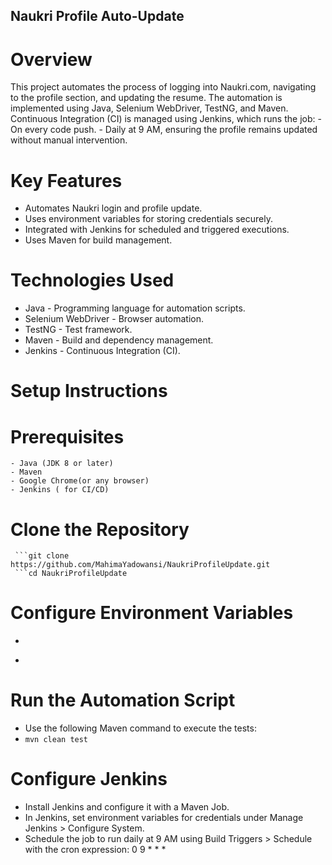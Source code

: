 ## Naukri Profile Auto-Update
# Overview
  This project automates the process of logging into Naukri.com, navigating to the profile section, and updating the resume. The automation is implemented using Java, Selenium WebDriver, TestNG, and Maven. Continuous Integration (CI) is managed using Jenkins, which runs the job:
     - On every code push.
     - Daily at 9 AM, ensuring the profile remains updated without manual intervention.
# Key Features
  - Automates Naukri login and profile update.
  - Uses environment variables for storing credentials securely.
  - Integrated with Jenkins for scheduled and triggered executions.
  - Uses Maven for build management.
# Technologies Used
 - Java - Programming language for automation scripts.
 - Selenium WebDriver - Browser automation.
 - TestNG - Test framework.
 - Maven - Build and dependency management.
 - Jenkins - Continuous Integration (CI).
# Setup Instructions
  # Prerequisites
    - Java (JDK 8 or later)
    - Maven
    - Google Chrome(or any browser)
    - Jenkins ( for CI/CD)
  # Clone the Repository
     ```git clone https://github.com/MahimaYadowansi/NaukriProfileUpdate.git
     ```cd NaukriProfileUpdate 
# Configure Environment Variables
 -  ```set NAUKRI_USERNAME=your_email@example.com
  - ```set NAUKRI_PASSWORD=your_password
# Run the Automation Script
 - Use the following Maven command to execute the tests:
 -  ``` mvn clean test ```
# Configure Jenkins
 - Install Jenkins and configure it with a Maven Job.
 -  In Jenkins, set environment variables for credentials under Manage Jenkins > Configure System.
 -  Schedule the job to run daily at 9 AM using Build Triggers > Schedule with the cron expression:
    0 9 * * *
    
   
    
